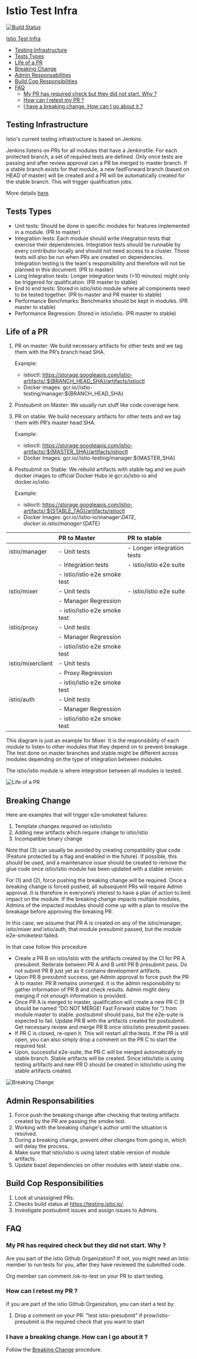 # Istio Test Infra #
[![Build Status](https://testing.istio.io/buildStatus/icon?job=test-infra/postsubmit)](https://testing.istio.io/job/test-infra/)

[Istio Test Infra](#istio-test-infra)
* [Testing Infrastructure](#testing-infrastructure)
* [Tests Types](#tests-types)
* [Life of a PR](#life-of-a-pr)
* [Breaking Change](#breaking-change)
* [Admin Responsabilities](#admin-responsabilities)
* [Build Cop Responsibilities](#build-cop-responsibilities)
* [FAQ](#faq)
  + [My PR has required check but they did not start. Why ?](#my-pr-has-required-check-but-they-did-not-start-why-)
  + [How can I retest my PR ?](#how-can-i-retest-my-pr-)
  + [I have a breaking change. How can I go about it ?](#i-have-a-breaking-change-how-can-i-go-about-it-)

## Testing Infrastructure ##

Istio's current testing infrastructure is based on Jenkins.

Jenkins listens on PRs for all modules that have a Jenkinsfile. For each protected branch, a set of required tests
are defined. Only once tests are passing and after review approval can a PR be merged to master branch. If a stable branch
exists for that module, a new fastForward branch (based on HEAD of master) will be created and a PR will be automatically
created for the stable branch. This will trigger qualification jobs.

More details [here](doc/deployment.md).

## Tests Types ##

* Unit tests: Should be done in specific modules for features implemented in a module. (PR to master)
* Integration tests: Each module should write integration tests that exercise their dependencies. Integration tests should be runnable by every contributor locally and should not need access to a cluster. Those tests will also be run when PRs are created on dependencies. Integration testing is the team's responsibility and therefore will not be planned in this document. (PR to master)
* Long Integration tests: Longer integration tests (>10 minutes) might only be triggered for qualification. (PR master to stable)
* End to end tests: Stored in istio/istio module where all components need to be tested together. (PR to master and PR master to stable)
* Performance Benchmarks: Benchmarks should be kept in modules. (PR master to stable)
* Performance Regression: Stored in istio/istio. (PR master to stable)

## Life of a PR ##

1. PR on master: We build necessary artifacts for other tests and we tag them with the PR’s branch head SHA.

    Example:
    * istioctl: https://storage.googleapis.com/istio-artifacts/:${BRANCH_HEAD_SHA}/artifacts/istioctl
    * Docker images: gcr.io//istio-testing/manager:${BRANCH_HEAD_SHA}

1. Postsubmit on Master: We usually run stuff like code coverage here.

1. PR on stable: We build necessary artifacts for other tests and we tag them with PR’s master head SHA.

    Example:
    * istioctl: https://storage.googleapis.com/istio-artifacts/:${MASTER_SHA}/artifacts/istioctl
    * Docker Images: gcr.io//istio-testing/manager:${MASTER_SHA}

1. Postsubmit on Stable: We rebuild artifacts with stable tag and we push docker images to official Docker Hubs ie gcr.io/istio-io and docker.io/istio.

    Example:
    * istioctl: https://storage.googleapis.com/istio-artifacts/:${STABLE_TAG}/artifacts/istioctl
    * Docker Images: gcr.io//istio-io/manager:${DATE}, docker.io.istio/manager:${DATE}

|                   | PR to Master                  | PR to stable                  |
|:------------------|:------------------------------|:------------------------------|
| istio/manager     | - Unit tests                  | - Longer integration tests    |
|                   | - Integration tests           | - istio/istio e2e suite       |
|                   | - istio/istio e2e smoke test  |                               |
| istio/mixer       | - Unit tests                  | - istio/istio e2e suite       |
|                   | - Manager Regression          |                               |
|                   | - istio/istio e2e smoke test  |                               |
| istio/proxy       | - Unit tests                  |                               |
|                   | - Manager Regression          |                               |
|                   | - istio/istio e2e smoke test  |                               |
| istio/mixerclient | - Unit tests                  |                               |
|                   | - Proxy Regression            |                               |
|                   | - istio/istio e2e smoke test  |                               |
| istio/auth        | - Unit tests                  |                               |
|                   | - Manager Regression          |                               |
|                   | - istio/istio e2e smoke test  |                               |

This diagram is just an example for Mixer. It is the responsibility of each module to
listen to other modules that they depend on to prevent breakage. The test done on master branches
and stable might be different across modules depending on the type of integration between modules.

The istio/istio module is where integration between all modules is tested.

![Life of a PR](doc/pr_life.png)

## Breaking Change ##

Here are examples that will trigger e2e-smoketest failures:

1. Template changes required on istio/istio
1. Adding new artifacts which require change to istio/istio
1. Incompatible binary change

Note that (3) can usually be avoided by creating compatibility glue code (Feature protected by a flag and enabled in the future). If possible, this should be used, and a maintenance issue should be created to remove the glue code once istio/istio module has been updated with a stable version.

For (1) and (2), force pushing the breaking change will be required. Once a breaking change is forced pushed, all subsequent PRs will require Admin approval. It is therefore in everyone’s interest to have a plan of action to limit impact on the module. If the breaking change impacts multiple modules, Admins of the impacted modules should come up with a plan to resolve the breakage before approving the breaking PR.

In this case, we assume that PR A is created on any of the istio/manager, istio/mixer and istio/auth, that module presubmit passed, but the module e2e-smoketest failed.

In that case follow this procedure

* Create a PR B on istio/istio with the artifacts created by the CI for PR A presubmit. Reiterate between PR A and B until PR B presubmit pass. Do not submit PR B just yet as it contains development artifacts.
* Upon PR B presubmit success, get Admin approval to force push the PR A to master. PR B remains unmerged. It is the admin responsibility to gather information of PR B and check results. Admin might deny merging if not enough information is provided.
* Once PR A is merged to master, qualification will create a new PR C (It should be named “DO NOT MERGE! Fast Forward stable for <SHA in master>”) from module master to stable. postsubmit should pass, but the e2e-suite is expected to fail. Update PR B with the artifacts created for postsubmit. Get necessary review and merge PR B once istio/istio presubmit passes.
* If PR C is closed, re-open it. This will restart all the tests. If the PR is still open, you can also simply drop a comment on the PR C to start the required test.
* Upon, successful e2e-suite, the PR C will be merged automatically to stable branch. Stable artifacts will be created. Since istio/istio is using testing artifacts and new PR D should be created in istio/istio using the stable artifacts created.


![Breaking Change](doc/breaking_change.png)

## Admin Responsabilities ##

1. Force push the breaking change after checking that testing artifacts created by the PR are passing the smoke test.
1. Working with the breaking change's author until the situation is resolved.
1. During a breaking change, prevent other changes from going in, which will delay the process.
1. Make sure that istio/istio is using latest stable version of module artifacts.
1. Update bazel dependencies on other modules with latest stable one..

## Build Cop Responsibilities ##

1. Look at unassigned PRs.
1. Checks build status at https://testing.istio.io/.
1. Investigate postsubmit issues and assign issues to Admins.



## FAQ ##

### My PR has required check but they did not start. Why ? ###

Are you part of the istio Github Organization? If not, you might need an Istio member to run tests for you,
after they have reviewed the submitted code.

Org member can comment /ok-to-test on your PR to start testing.

### How can I retest my PR ? ###

If you are part of the istio Github Organization, you can start a test by:

1. Drop a comment on your PR: "test istio-presubmit" if prow/istio-presubmit is the required check that you want to start

### I have a breaking change. How can I go about it ? ###

Follow the [Breaking Change](#breaking-change) procedure.

